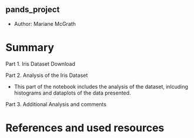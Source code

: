 ## pands_project
- Author: Mariane McGrath

# Summary

Part 1. Iris Dataset Download

Part 2. Analysis of the Iris Dataset
 - This part of the notebook includes the analysis of the dataset, inlcuding histograms and dataplots of the data presented.

Part 3. Additional Analysis and comments

# References and used resources

